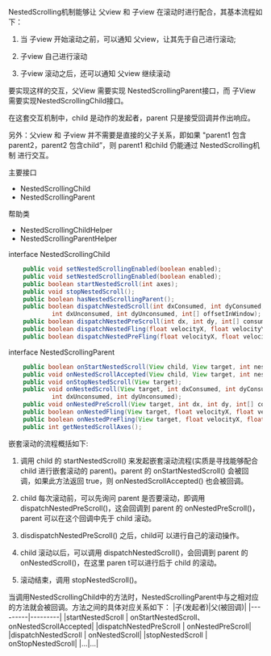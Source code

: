 NestedScrolling机制能够让 父view 和 子view 在滚动时进行配合，其基本流程如下：

1. 当 子view 开始滚动之前，可以通知 父view，让其先于自己进行滚动;

2. 子view 自己进行滚动

3. 子view 滚动之后，还可以通知 父view 继续滚动

要实现这样的交互，父View 需要实现 NestedScrollingParent接口，而 子View 需要实现NestedScrollingChild接口。

在这套交互机制中，child 是动作的发起者，parent 只是接受回调并作出响应。

另外：父view 和 子view 并不需要是直接的父子关系，即如果 "parent1 包含 parent2，parent2 包含child”，则 parent1 和child 仍能通过 NestedScrolling机制 进行交互。

主要接口
* NestedScrollingChild
* NestedScrollingParent

帮助类
* NestedScrollingChildHelper
* NestedScrollingParentHelper

interface NestedScrollingChild
```java
    public void setNestedScrollingEnabled(boolean enabled);
    public void setNestedScrollingEnabled(boolean enabled);
    public boolean startNestedScroll(int axes);
    public void stopNestedScroll();
    public boolean hasNestedScrollingParent();
    public boolean dispatchNestedScroll(int dxConsumed, int dyConsumed,
            int dxUnconsumed, int dyUnconsumed, int[] offsetInWindow);
    public boolean dispatchNestedPreScroll(int dx, int dy, int[] consumed, int[] offsetInWindow);
    public boolean dispatchNestedFling(float velocityX, float velocityY, boolean consumed);
    public boolean dispatchNestedPreFling(float velocityX, float velocityY);
```

interface NestedScrollingParent
```java
    public boolean onStartNestedScroll(View child, View target, int nestedScrollAxes);
    public void onNestedScrollAccepted(View child, View target, int nestedScrollAxes);
    public void onStopNestedScroll(View target);
    public void onNestedScroll(View target, int dxConsumed, int dyConsumed,
            int dxUnconsumed, int dyUnconsumed);
    public void onNestedPreScroll(View target, int dx, int dy, int[] consumed);
    public boolean onNestedFling(View target, float velocityX, float velocityY, boolean consumed);
    public boolean onNestedPreFling(View target, float velocityX, float velocityY);
    public int getNestedScrollAxes();
```

嵌套滚动的流程概括如下:
1. 调用 child 的 startNestedScroll() 来发起嵌套滚动流程(实质是寻找能够配合 child 进行嵌套滚动的 parent)。parent 的 onStartNestedScroll() 会被回调，如果此方法返回 true，则 onNestedScrollAccepted() 也会被回调。

2. child 每次滚动前，可以先询问 parent 是否要滚动，即调用 dispatchNestedPreScroll()，这会回调到 parent 的 onNestedPreScroll()，parent 可以在这个回调中先于 child 滚动。

3. disdispatchNestedPreScroll() 之后，child可 以进行自己的滚动操作。

4. child 滚动以后，可以调用 dispatchNestedScroll()，会回调到 parent 的 onNestedScroll()，在这里 paren t可以进行后于 child 的滚动。

5. 滚动结束，调用 stopNestedScroll()。

当调用NestedScrollingChild中的方法时，NestedScrollingParent中与之相对应的方法就会被回调。方法之间的具体对应关系如下：
|子(发起者)|父(被回调)|
|---------|---------|
|startNestedScroll | onStartNestedScroll、onNestedScrollAccepted|
|dispatchNestedPreScroll | onNestedPreScroll|
|dispatchNestedScroll | onNestedScroll|
|stopNestedScroll | onStopNestedScroll|
|...|...|